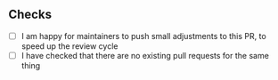 <!-- Thank you for making a PR! Bug fixes are always welcome, but if you're adding a new feature or changing an existing one, we'd really appreciate if you open an issue, post on the forum, or drop in on Discord -->

## Checks
- [ ] I am happy for maintainers to push small adjustments to this PR, to speed up the review cycle
- [ ] I have checked that there are no existing pull requests for the same thing
